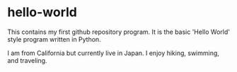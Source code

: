 # hello-world
This contains my first github repository program. It is the basic 'Hello World' style program written in Python.

I am from California but currently live in Japan. I enjoy hiking, swimming, and traveling.
